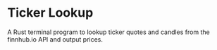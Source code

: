 # Ticker Lookup
A Rust terminal program to lookup ticker quotes and candles from the finnhub.io API and output prices.

